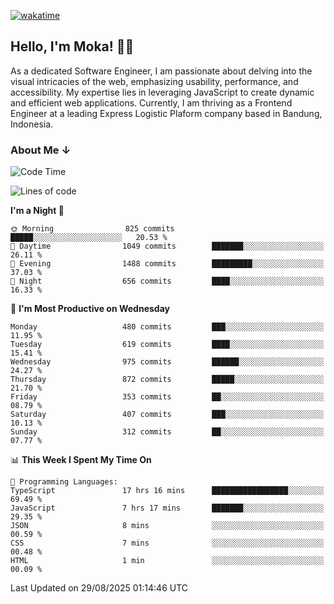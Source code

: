 [![wakatime](https://wakatime.com/badge/user/af9abd23-dba3-4dbe-973c-b045a9417a55.svg?style=social)](https://wakatime.com/@af9abd23-dba3-4dbe-973c-b045a9417a55)
## Hello, I'm Moka! 👋🏼


As a dedicated Software Engineer, I am passionate about delving into the visual intricacies of the web, emphasizing usability, performance, and accessibility. My expertise lies in leveraging JavaScript to create dynamic and efficient web applications. Currently, I am thriving as a Frontend Engineer at a leading Express Logistic Plaform company based in Bandung, Indonesia.

### About Me ↓

<!--START_SECTION:waka-->
![Code Time](http://img.shields.io/badge/Code%20Time-12%2C530%20hrs%2022%20mins-blue)

![Lines of code](https://img.shields.io/badge/From%20Hello%20World%20I%27ve%20Written-9.6%20million%20lines%20of%20code-blue)

**I'm a Night 🦉** 

```text
🌞 Morning                825 commits         █████░░░░░░░░░░░░░░░░░░░░   20.53 % 
🌆 Daytime                1049 commits        ███████░░░░░░░░░░░░░░░░░░   26.11 % 
🌃 Evening                1488 commits        █████████░░░░░░░░░░░░░░░░   37.03 % 
🌙 Night                  656 commits         ████░░░░░░░░░░░░░░░░░░░░░   16.33 % 
```
📅 **I'm Most Productive on Wednesday** 

```text
Monday                   480 commits         ███░░░░░░░░░░░░░░░░░░░░░░   11.95 % 
Tuesday                  619 commits         ████░░░░░░░░░░░░░░░░░░░░░   15.41 % 
Wednesday                975 commits         ██████░░░░░░░░░░░░░░░░░░░   24.27 % 
Thursday                 872 commits         █████░░░░░░░░░░░░░░░░░░░░   21.70 % 
Friday                   353 commits         ██░░░░░░░░░░░░░░░░░░░░░░░   08.79 % 
Saturday                 407 commits         ███░░░░░░░░░░░░░░░░░░░░░░   10.13 % 
Sunday                   312 commits         ██░░░░░░░░░░░░░░░░░░░░░░░   07.77 % 
```


📊 **This Week I Spent My Time On** 

```text
💬 Programming Languages: 
TypeScript               17 hrs 16 mins      █████████████████░░░░░░░░   69.49 % 
JavaScript               7 hrs 17 mins       ███████░░░░░░░░░░░░░░░░░░   29.35 % 
JSON                     8 mins              ░░░░░░░░░░░░░░░░░░░░░░░░░   00.59 % 
CSS                      7 mins              ░░░░░░░░░░░░░░░░░░░░░░░░░   00.48 % 
HTML                     1 min               ░░░░░░░░░░░░░░░░░░░░░░░░░   00.09 % 
```


 Last Updated on 29/08/2025 01:14:46 UTC
<!--END_SECTION:waka-->
